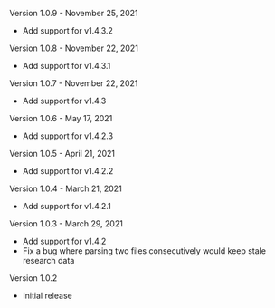 Version 1.0.9 - November 25, 2021
* Add support for v1.4.3.2

Version 1.0.8 - November 22, 2021
* Add support for v1.4.3.1

Version 1.0.7 - November 22, 2021
* Add support for v1.4.3

Version 1.0.6 - May 17, 2021
* Add support for v1.4.2.3

Version 1.0.5 - April 21, 2021
* Add support for v1.4.2.2

Version 1.0.4 - March 21, 2021
* Add support for v1.4.2.1

Version 1.0.3 - March 29, 2021
* Add support for v1.4.2
* Fix a bug where parsing two files consecutively would keep stale research data

Version 1.0.2
* Initial release
